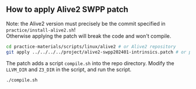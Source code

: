 ## How to apply Alive2 SWPP patch

Note: the Alive2 version must precisely be the commit specified in
`practice/install-alive2.sh`!  
Otherwise applying the patch will break the code and won't compile.

```bash
cd practice-materials/scripts/linux/alive2 # or Alive2 repository
git apply ../../../../project/alive2-swpp202401-intrinsics.patch # or path to patch
```

The patch adds a script `compile.sh` into the repo directory.
Modify the `LLVM_DIR` and `Z3_DIR` in the script, and run the script.
```bash
./compile.sh
```